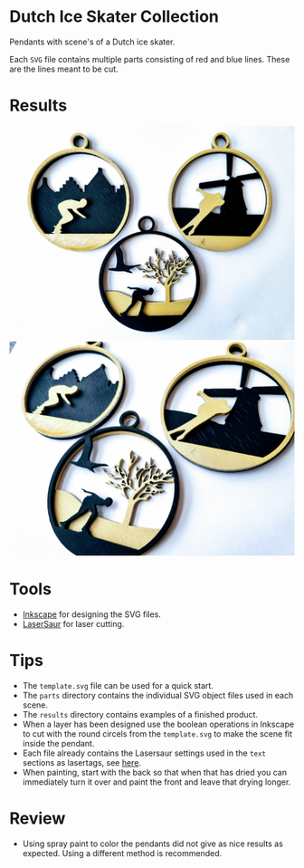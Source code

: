 # Dutch Ice Skater Collection
Pendants with scene's of a Dutch ice skater.

Each `SVG` file contains multiple parts consisting of red and blue lines. These are the lines meant to be cut.  

# Results
![Collection Top](results/top.jpg)
![Collection Angle](results/angle.jpg)

# Tools
- [Inkscape](https://inkscape.org/) for designing the SVG files.
- [LaserSaur](https://www.lasersaur.com/) for laser cutting.

# Tips
- The `template.svg` file can be used for a quick start.
- The `parts` directory contains the individual SVG object files used in each scene.
- The `results` directory contains examples of a finished product. 
- When a layer has been designed use the boolean operations in Inkscape to cut with the round circels from the `template.svg` to make the scene fit inside the pendant. 
- Each file already contains the Lasersaur settings used in the `text` sections as lasertags, see [here](https://github-wiki-see.page/m/nortd/lasersaur/wiki/lasertags).
- When painting, start with the back so that when that has dried you can immediately turn it over and paint the front and leave that drying longer.

# Review
- Using spray paint to color the pendants did not give as nice results as expected. Using a different method is recommended.